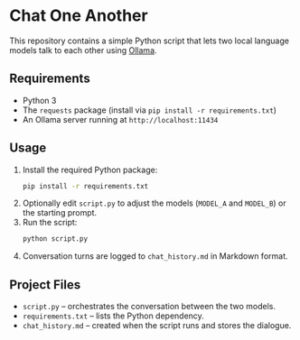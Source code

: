 # Chat One Another

This repository contains a simple Python script that lets two local language models talk to each other using [Ollama](https://ollama.com/).

## Requirements

- Python 3
- The `requests` package (install via `pip install -r requirements.txt`)
- An Ollama server running at `http://localhost:11434`

## Usage

1. Install the required Python package:
   ```bash
   pip install -r requirements.txt
   ```
2. Optionally edit `script.py` to adjust the models (`MODEL_A` and `MODEL_B`) or the starting prompt.
3. Run the script:
   ```bash
   python script.py
   ```
4. Conversation turns are logged to `chat_history.md` in Markdown format.

## Project Files

- `script.py` – orchestrates the conversation between the two models.
- `requirements.txt` – lists the Python dependency.
- `chat_history.md` – created when the script runs and stores the dialogue.

